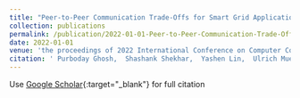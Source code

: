 ```yaml
---
title: "Peer-to-Peer Communication Trade-Offs for Smart Grid Applications"
collection: publications
permalink: /publication/2022-01-01-Peer-to-Peer-Communication-Trade-Offs-for-Smart-Grid-Applications
date: 2022-01-01
venue: 'the proceedings of 2022 International Conference on Computer Communications and Networks (ICCCN)'
citation: ' Purboday Ghosh,  Shashank Shekhar,  Yashen Lin,  Ulrich Muenz,  Gabor Karsai, &quot;Peer-to-Peer Communication Trade-Offs for Smart Grid Applications.&quot; In the proceedings of 2022 International Conference on Computer Communications and Networks (ICCCN), 2022.'
---
```

Use [Google Scholar](https://scholar.google.com/scholar?q=Peer+to+Peer+Communication+Trade+Offs+for+Smart+Grid+Applications){:target="_blank"} for full citation
